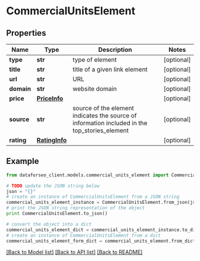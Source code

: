 # CommercialUnitsElement


## Properties

Name | Type | Description | Notes
------------ | ------------- | ------------- | -------------
**type** | **str** | type of element | [optional] 
**title** | **str** | title of a given link element | [optional] 
**url** | **str** | URL | [optional] 
**domain** | **str** | website domain | [optional] 
**price** | [**PriceInfo**](PriceInfo.md) |  | [optional] 
**source** | **str** | source of the element indicates the source of information included in the top_stories_element | [optional] 
**rating** | [**RatingInfo**](RatingInfo.md) |  | [optional] 

## Example

```python
from dataforseo_client.models.commercial_units_element import CommercialUnitsElement

# TODO update the JSON string below
json = "{}"
# create an instance of CommercialUnitsElement from a JSON string
commercial_units_element_instance = CommercialUnitsElement.from_json(json)
# print the JSON string representation of the object
print CommercialUnitsElement.to_json()

# convert the object into a dict
commercial_units_element_dict = commercial_units_element_instance.to_dict()
# create an instance of CommercialUnitsElement from a dict
commercial_units_element_form_dict = commercial_units_element.from_dict(commercial_units_element_dict)
```
[[Back to Model list]](../README.md#documentation-for-models) [[Back to API list]](../README.md#documentation-for-api-endpoints) [[Back to README]](../README.md)



